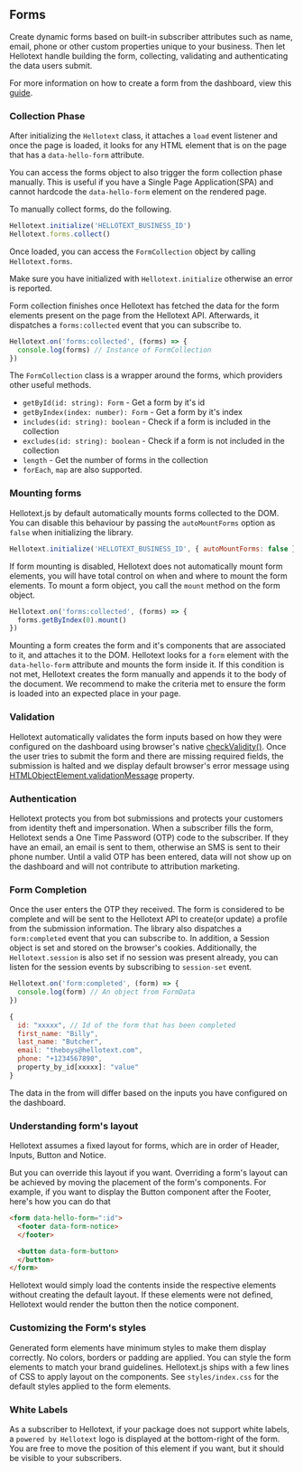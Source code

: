 ## Forms

Create dynamic forms based on built-in subscriber attributes such as name, email, phone or other custom properties unique to your business. 
Then let Hellotext handle building the form, collecting, validating and authenticating the data users submit. 

For more information on how to create a form from the dashboard, view this [guide](https://help.hellotext.com/forms).

### Collection Phase

After initializing the `Hellotext` class, it attaches a `load` event listener and once the page is loaded, 
it looks for any HTML element that is on the page that has a `data-hello-form` attribute. 

You can access the forms object to also trigger the form collection phase manually. 
This is useful if you have a Single Page Application(SPA) and cannot hardcode the `data-hello-form` element on the rendered page. 

To manually collect forms, do the following. 

```javascript
Hellotext.initialize('HELLOTEXT_BUSINESS_ID')
Hellotext.forms.collect()
```

Once loaded, you can access the `FormCollection` object by calling `Hellotext.forms`.

Make sure you have initialized with `Hellotext.initialize` otherwise an error is reported. 

Form collection finishes once Hellotext has fetched the data for the form elements present on the page from the Hellotext API.
Afterwards, it dispatches a `forms:collected` event that you can subscribe to. 

```javascript
Hellotext.on('forms:collected', (forms) => {
  console.log(forms) // Instance of FormCollection
})
```

The `FormCollection` class is a wrapper around the forms, which providers other useful methods. 

- `getById(id: string): Form` - Get a form by it's id
- `getByIndex(index: number): Form` - Get a form by it's index
- `includes(id: string): boolean` - Check if a form is included in the collection
- `excludes(id: string): boolean` - Check if a form is not included in the collection
- `length` - Get the number of forms in the collection
- `forEach`, `map` are also supported.

### Mounting forms

Hellotext.js by default automatically mounts forms collected to the DOM. You can disable this behaviour by passing the `autoMountForms` option as `false` when initializing the library.

```javascript
Hellotext.initialize('HELLOTEXT_BUSINESS_ID', { autoMountForms: false })
```

If form mounting is disabled, Hellotext does not automatically mount form elements, 
you will have total control on when and where to mount the form elements. To mount a form object, you call the `mount` method on the form object. 

```javascript
Hellotext.on('forms:collected', (forms) => {
  forms.getByIndex(0).mount()
})
```

Mounting a form creates the form and it's components that are associated to it, and attaches it to the DOM. 
Hellotext looks for a `form` element with the `data-hello-form` attribute and mounts the form inside it. 
If this condition is not met, Hellotext creates the form manually and appends it to the body of the document.
We recommend to make the criteria met to ensure the form is loaded into an expected place in your page.

### Validation

Hellotext automatically validates the form inputs based on how they were configured on the dashboard 
using browser's native [checkValidity()](https://developer.mozilla.org/en-US/docs/Web/API/HTMLSelectElement/checkValidity). 
Once the user tries to submit the form and there are missing required fields, 
the submission is halted and we display default browser's error message using [HTMLObjectElement.validationMessage](https://developer.mozilla.org/en-US/docs/Web/API/HTMLObjectElement/validationMessage) property.

### Authentication

Hellotext protects you from bot submissions and protects your customers from identity theft and impersonation. 
When a subscriber fills the form, Hellotext sends a One Time Password (OTP) code to the subscriber. If they have an email,
an email is sent to them, otherwise an SMS is sent to their phone number. 
Until a valid OTP has been entered, data will not show up on the dashboard and will not contribute to attribution marketing.

### Form Completion

Once the user enters the OTP they received. The form is considered to be complete and will be sent to the Hellotext API to create(or update) a profile from the submission information. 
The library also dispatches a `form:completed` event that you can subscribe to. In addition, a Session object is set and stored on the browser's cookies. 
Additionally, the `Hellotext.session` is also set if no session was present already, you can listen for the session events by subscribing to `session-set` event.

```javascript
Hellotext.on('form:completed', (form) => {
  console.log(form) // An object from FormData
})

{
  id: "xxxxx", // Id of the form that has been completed
  first_name: "Billy",
  last_name: "Butcher",
  email: "theboys@hellotext.com",
  phone: "+1234567890",
  property_by_id[xxxxx]: "value"
}
```     

The data in the from will differ based on the inputs you have configured on the dashboard.

### Understanding form's layout

Hellotext assumes a fixed layout for forms, which are in order of Header, Inputs, Button and Notice. 

But you can override this layout if you want. Overriding a form's layout can be achieved
by moving the placement of the form's components. For example, if you want to display the Button component after the Footer, here's how you can do that

```html
<form data-hello-form=":id">
  <footer data-form-notice>
  </footer>

  <button data-form-button>
  </button>
</form>
```

Hellotext would simply load the contents inside the respective elements without creating the default layout. 
If these elements were not defined, Hellotext would render the button then the notice component.

### Customizing the Form's styles

Generated form elements have minimum styles to make them display correctly. No colors, borders or padding are applied.
You can style the form elements to match your brand guidelines. Hellotext.js ships with a few lines of CSS to apply layout on the components.
See `styles/index.css` for the default styles applied to the form elements.

### White Labels

As a subscriber to Hellotext, if your package does not support white labels, a `powered by Hellotext` logo is displayed at the bottom-right of the form.
You are free to move the position of this element if you want, but it should be visible to your subscribers.
